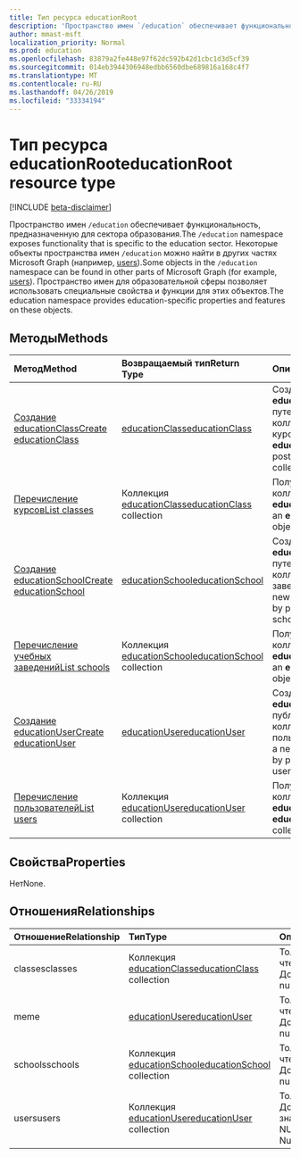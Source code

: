 ```yaml
---
title: Тип ресурса educationRoot
description: 'Пространство имен `/education` обеспечивает функциональность, предназначенную для сектора образования. '
author: mmast-msft
localization_priority: Normal
ms.prod: education
ms.openlocfilehash: 83879a2fe448e97f62dc592b42d1cbc1d3d5cf39
ms.sourcegitcommit: 014eb3944306948edbb6560dbe689816a168c4f7
ms.translationtype: MT
ms.contentlocale: ru-RU
ms.lasthandoff: 04/26/2019
ms.locfileid: "33334194"
---
```

# <a name="educationroot-resource-type"></a><span data-ttu-id="5e754-103">Тип ресурса educationRoot</span><span class="sxs-lookup"><span data-stu-id="5e754-103">educationRoot resource type</span></span>

[!INCLUDE [beta-disclaimer](../../includes/beta-disclaimer.md)]

<span data-ttu-id="5e754-104">Пространство имен `/education` обеспечивает функциональность, предназначенную для сектора образования.</span><span class="sxs-lookup"><span data-stu-id="5e754-104">The `/education` namespace exposes functionality that is specific to the education sector.</span></span> <span data-ttu-id="5e754-105">Некоторые объекты пространства имен `/education` можно найти в других частях Microsoft Graph (например, [users](user.md)).</span><span class="sxs-lookup"><span data-stu-id="5e754-105">Some objects in the `/education` namespace can be found in other parts of Microsoft Graph (for example, [users](user.md)).</span></span> <span data-ttu-id="5e754-106">Пространство имен для образовательной сферы позволяет использовать специальные свойства и функции для этих объектов.</span><span class="sxs-lookup"><span data-stu-id="5e754-106">The education namespace provides education-specific properties and features on these objects.</span></span>

## <a name="methods"></a><span data-ttu-id="5e754-107">Методы</span><span class="sxs-lookup"><span data-stu-id="5e754-107">Methods</span></span>

| <span data-ttu-id="5e754-108">Метод</span><span class="sxs-lookup"><span data-stu-id="5e754-108">Method</span></span>           | <span data-ttu-id="5e754-109">Возвращаемый тип</span><span class="sxs-lookup"><span data-stu-id="5e754-109">Return Type</span></span>    |<span data-ttu-id="5e754-110">Описание</span><span class="sxs-lookup"><span data-stu-id="5e754-110">Description</span></span>|
|:---------------|:--------|:----------|
|[<span data-ttu-id="5e754-111">Создание educationClass</span><span class="sxs-lookup"><span data-stu-id="5e754-111">Create educationClass</span></span>](../api/educationroot-post-classes.md) |[<span data-ttu-id="5e754-112">educationClass</span><span class="sxs-lookup"><span data-stu-id="5e754-112">educationClass</span></span>](educationclass.md)| <span data-ttu-id="5e754-113">Создание объекта **educationClass** путем публикации в коллекции курсов.</span><span class="sxs-lookup"><span data-stu-id="5e754-113">Create a new **educationClass** by posting to the classes collection.</span></span>|
|[<span data-ttu-id="5e754-114">Перечисление курсов</span><span class="sxs-lookup"><span data-stu-id="5e754-114">List classes</span></span>](../api/educationroot-list-classes.md) |<span data-ttu-id="5e754-115">Коллекция [educationClass](educationclass.md)</span><span class="sxs-lookup"><span data-stu-id="5e754-115">[educationClass](educationclass.md) collection</span></span>| <span data-ttu-id="5e754-116">Получение коллекции объектов **educationClass**.</span><span class="sxs-lookup"><span data-stu-id="5e754-116">Get an **educationClass** object collection.</span></span>|
|[<span data-ttu-id="5e754-117">Создание educationSchool</span><span class="sxs-lookup"><span data-stu-id="5e754-117">Create educationSchool</span></span>](../api/educationroot-post-schools.md) |[<span data-ttu-id="5e754-118">educationSchool</span><span class="sxs-lookup"><span data-stu-id="5e754-118">educationSchool</span></span>](educationschool.md)| <span data-ttu-id="5e754-119">Создание объекта **educationSchool** путем публикации в коллекции учебных заведений.</span><span class="sxs-lookup"><span data-stu-id="5e754-119">Create a new **educationSchool** by posting to the schools collection.</span></span>|
|[<span data-ttu-id="5e754-120">Перечисление учебных заведений</span><span class="sxs-lookup"><span data-stu-id="5e754-120">List schools</span></span>](../api/educationroot-list-schools.md) |<span data-ttu-id="5e754-121">Коллекция [educationSchool](educationschool.md)</span><span class="sxs-lookup"><span data-stu-id="5e754-121">[educationSchool](educationschool.md) collection</span></span>| <span data-ttu-id="5e754-122">Получение коллекции объектов **educationSchool**.</span><span class="sxs-lookup"><span data-stu-id="5e754-122">Get an **educationSchool** object collection.</span></span>|
|[<span data-ttu-id="5e754-123">Создание educationUser</span><span class="sxs-lookup"><span data-stu-id="5e754-123">Create educationUser</span></span>](../api/educationroot-post-users.md) |[<span data-ttu-id="5e754-124">educationUser</span><span class="sxs-lookup"><span data-stu-id="5e754-124">educationUser</span></span>](educationuser.md)| <span data-ttu-id="5e754-125">Создание **educationUser** путем публикации в коллекции пользователей.</span><span class="sxs-lookup"><span data-stu-id="5e754-125">Create a new **educationUser** by posting to the users collection.</span></span>|
|[<span data-ttu-id="5e754-126">Перечисление пользователей</span><span class="sxs-lookup"><span data-stu-id="5e754-126">List users</span></span>](../api/educationroot-list-users.md) |<span data-ttu-id="5e754-127">Коллекция [educationUser](educationuser.md)</span><span class="sxs-lookup"><span data-stu-id="5e754-127">[educationUser](educationuser.md) collection</span></span>| <span data-ttu-id="5e754-128">Получение коллекции объектов **educationUser**.</span><span class="sxs-lookup"><span data-stu-id="5e754-128">Get an **educationUser** object collection.</span></span>|

## <a name="properties"></a><span data-ttu-id="5e754-129">Свойства</span><span class="sxs-lookup"><span data-stu-id="5e754-129">Properties</span></span>
<span data-ttu-id="5e754-130">Нет</span><span class="sxs-lookup"><span data-stu-id="5e754-130">None.</span></span>

## <a name="relationships"></a><span data-ttu-id="5e754-131">Отношения</span><span class="sxs-lookup"><span data-stu-id="5e754-131">Relationships</span></span>
| <span data-ttu-id="5e754-132">Отношение</span><span class="sxs-lookup"><span data-stu-id="5e754-132">Relationship</span></span> | <span data-ttu-id="5e754-133">Тип</span><span class="sxs-lookup"><span data-stu-id="5e754-133">Type</span></span>   |<span data-ttu-id="5e754-134">Описание</span><span class="sxs-lookup"><span data-stu-id="5e754-134">Description</span></span>|
|:---------------|:--------|:----------|
|<span data-ttu-id="5e754-135">classes</span><span class="sxs-lookup"><span data-stu-id="5e754-135">classes</span></span>|<span data-ttu-id="5e754-136">Коллекция [educationClass](educationclass.md)</span><span class="sxs-lookup"><span data-stu-id="5e754-136">[educationClass](educationclass.md) collection</span></span>| <span data-ttu-id="5e754-137">Только для чтения.</span><span class="sxs-lookup"><span data-stu-id="5e754-137">Read-only.</span></span> <span data-ttu-id="5e754-138">Допускает значение null.</span><span class="sxs-lookup"><span data-stu-id="5e754-138">Nullable.</span></span>|
|<span data-ttu-id="5e754-139">me</span><span class="sxs-lookup"><span data-stu-id="5e754-139">me</span></span>|[<span data-ttu-id="5e754-140">educationUser</span><span class="sxs-lookup"><span data-stu-id="5e754-140">educationUser</span></span>](educationuser.md)| <span data-ttu-id="5e754-141">Только для чтения.</span><span class="sxs-lookup"><span data-stu-id="5e754-141">Read-only.</span></span> <span data-ttu-id="5e754-142">Допускает значение null.</span><span class="sxs-lookup"><span data-stu-id="5e754-142">Nullable.</span></span>|
|<span data-ttu-id="5e754-143">schools</span><span class="sxs-lookup"><span data-stu-id="5e754-143">schools</span></span>|<span data-ttu-id="5e754-144">Коллекция [educationSchool](educationschool.md)</span><span class="sxs-lookup"><span data-stu-id="5e754-144">[educationSchool](educationschool.md) collection</span></span>| <span data-ttu-id="5e754-145">Только для чтения.</span><span class="sxs-lookup"><span data-stu-id="5e754-145">Read-only.</span></span> <span data-ttu-id="5e754-146">Допускает значение null.</span><span class="sxs-lookup"><span data-stu-id="5e754-146">Nullable.</span></span>|
|<span data-ttu-id="5e754-147">users</span><span class="sxs-lookup"><span data-stu-id="5e754-147">users</span></span>|<span data-ttu-id="5e754-148">Коллекция [educationUser](educationuser.md)</span><span class="sxs-lookup"><span data-stu-id="5e754-148">[educationUser](educationuser.md) collection</span></span>| <span data-ttu-id="5e754-p105">Только для чтения. Допускается значение NULL.</span><span class="sxs-lookup"><span data-stu-id="5e754-p105">Read-only. Nullable.</span></span>|

<!-- uuid: 8fcb5dbc-d5aa-4681-8e31-b001d5168d79
2015-10-25 14:57:30 UTC -->
<!--
{
  "type": "#page.annotation",
  "description": "educationRoot resource",
  "keywords": "",
  "section": "documentation",
  "tocPath": "",
  "suppressions": []
}
-->
